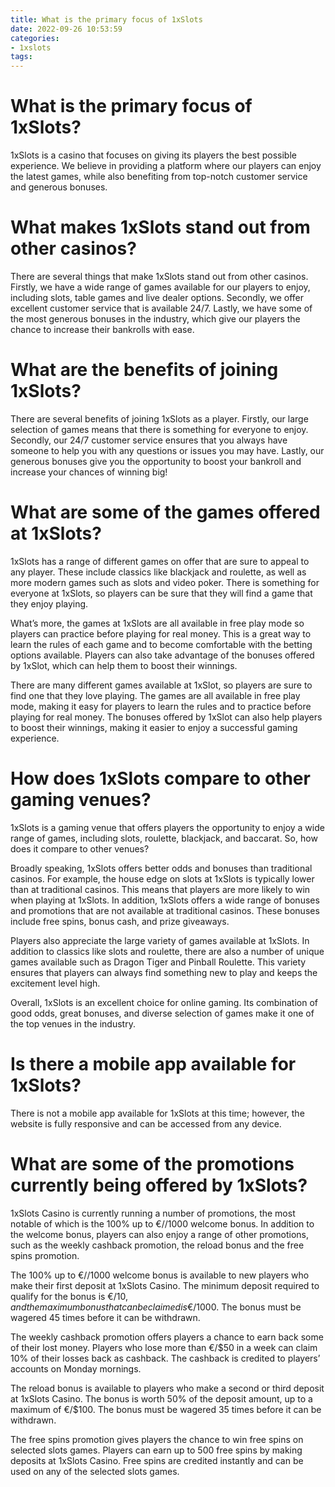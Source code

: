 ```yaml
---
title: What is the primary focus of 1xSlots
date: 2022-09-26 10:53:59
categories:
- 1xslots
tags:
---
```



#  What is the primary focus of 1xSlots?

1xSlots is a casino that focuses on giving its players the best possible experience. We believe in providing a platform where our players can enjoy the latest games, while also benefiting from top-notch customer service and generous bonuses.

# What makes 1xSlots stand out from other casinos?

There are several things that make 1xSlots stand out from other casinos. Firstly, we have a wide range of games available for our players to enjoy, including slots, table games and live dealer options. Secondly, we offer excellent customer service that is available 24/7. Lastly, we have some of the most generous bonuses in the industry, which give our players the chance to increase their bankrolls with ease.

# What are the benefits of joining 1xSlots?

There are several benefits of joining 1xSlots as a player. Firstly, our large selection of games means that there is something for everyone to enjoy. Secondly, our 24/7 customer service ensures that you always have someone to help you with any questions or issues you may have. Lastly, our generous bonuses give you the opportunity to boost your bankroll and increase your chances of winning big!

#  What are some of the games offered at 1xSlots?

1xSlots has a range of different games on offer that are sure to appeal to any player. These include classics like blackjack and roulette, as well as more modern games such as slots and video poker. There is something for everyone at 1xSlots, so players can be sure that they will find a game that they enjoy playing.

What’s more, the games at 1xSlots are all available in free play mode so players can practice before playing for real money. This is a great way to learn the rules of each game and to become comfortable with the betting options available. Players can also take advantage of the bonuses offered by 1xSlot, which can help them to boost their winnings.

There are many different games available at 1xSlot, so players are sure to find one that they love playing. The games are all available in free play mode, making it easy for players to learn the rules and to practice before playing for real money. The bonuses offered by 1xSlot can also help players to boost their winnings, making it easier to enjoy a successful gaming experience.

#  How does 1xSlots compare to other gaming venues?

1xSlots is a gaming venue that offers players the opportunity to enjoy a wide range of games, including slots, roulette, blackjack, and baccarat. So, how does it compare to other venues?

Broadly speaking, 1xSlots offers better odds and bonuses than traditional casinos. For example, the house edge on slots at 1xSlots is typically lower than at traditional casinos. This means that players are more likely to win when playing at 1xSlots. In addition, 1xSlots offers a wide range of bonuses and promotions that are not available at traditional casinos. These bonuses include free spins, bonus cash, and prize giveaways.

Players also appreciate the large variety of games available at 1xSlots. In addition to classics like slots and roulette, there are also a number of unique games available such as Dragon Tiger and Pinball Roulette. This variety ensures that players can always find something new to play and keeps the excitement level high.

Overall, 1xSlots is an excellent choice for online gaming. Its combination of good odds, great bonuses, and diverse selection of games make it one of the top venues in the industry.

#  Is there a mobile app available for 1xSlots?

There is not a mobile app available for 1xSlots at this time; however, the website is fully responsive and can be accessed from any device.

#  What are some of the promotions currently being offered by 1xSlots?

1xSlots Casino is currently running a number of promotions, the most notable of which is the 100% up to €/$/$1000 welcome bonus. In addition to the welcome bonus, players can also enjoy a range of other promotions, such as the weekly cashback promotion, the reload bonus and the free spins promotion.

The 100% up to €/$/$1000 welcome bonus is available to new players who make their first deposit at 1xSlots Casino. The minimum deposit required to qualify for the bonus is €/$10, and the maximum bonus that can be claimed is €/$1000. The bonus must be wagered 45 times before it can be withdrawn.

The weekly cashback promotion offers players a chance to earn back some of their lost money. Players who lose more than €/$50 in a week can claim 10% of their losses back as cashback. The cashback is credited to players’ accounts on Monday mornings.

The reload bonus is available to players who make a second or third deposit at 1xSlots Casino. The bonus is worth 50% of the deposit amount, up to a maximum of €/$100. The bonus must be wagered 35 times before it can be withdrawn.

The free spins promotion gives players the chance to win free spins on selected slots games. Players can earn up to 500 free spins by making deposits at 1xSlots Casino. Free spins are credited instantly and can be used on any of the selected slots games.